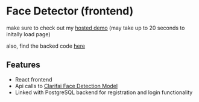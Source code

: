 # Face Detector (frontend)
make sure to check out my [hosted demo](https://carter-face-detector-app.herokuapp.com/) (may take up to 20 seconds to initally load page)

also, find the backed code [here](https://github.com/Gcarter17/face-detector-backend)

## Features
* React frontend
* Api calls to [Clarifai Face Detection Model](https://www.clarifai.com/models/face-detection-image-recognition-model-a403429f2ddf4b49b307e318f00e528b-detection) 
* Linked with PostgreSQL backend for registration and login functionality
